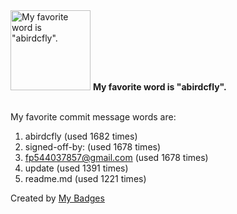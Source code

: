 <img src="https://my-badges.github.io/my-badges/favorite-word.png" alt="My favorite word is &quot;abirdcfly&quot;." title="My favorite word is &quot;abirdcfly&quot;." width="128">
<strong>My favorite word is &quot;abirdcfly&quot;.</strong>
<br><br>

My favorite commit message words are:

1. abirdcfly (used 1682 times)
2. signed-off-by: (used 1678 times)
3. <fp544037857@gmail.com> (used 1678 times)
4. update (used 1391 times)
5. readme.md (used 1221 times)


Created by <a href="https://github.com/my-badges/my-badges">My Badges</a>
